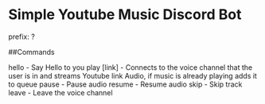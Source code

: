 # Simple Youtube Music Discord Bot

prefix: ?

##Commands

hello - Say Hello to you
play [link] - Connects to the voice channel that the user is in and streams Youtube link Audio, if music is already playing adds it to queue
pause - Pause audio
resume - Resume audio
skip - Skip track
leave - Leave the voice channel
